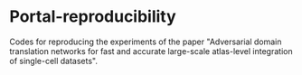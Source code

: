 # Portal-reproducibility
Codes for reproducing the experiments of the paper "Adversarial domain translation networks for fast and accurate large-scale atlas-level integration of single-cell datasets".
